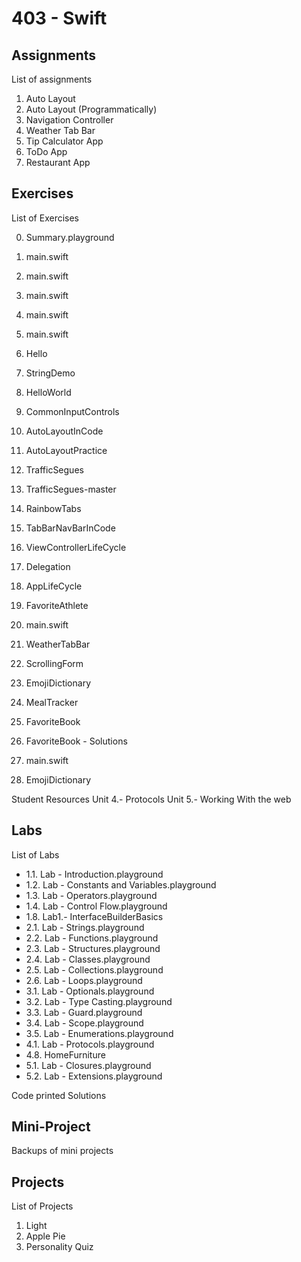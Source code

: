 # 403 - Swift

## Assignments 
List of assignments 
1. Auto Layout  
2. Auto Layout (Programmatically)
3. Navigation Controller
4. Weather Tab Bar 
5. Tip Calculator App
6. ToDo App
7. Restaurant App

## Exercises
List of Exercises 

0. Summary.playground
1. main.swift
2. main.swift
3. main.swift
4. main.swift
5. main.swift

0. Hello
1. StringDemo
2. HelloWorld
3. CommonInputControls
4. AutoLayoutInCode
5. AutoLayoutPractice
6. TrafficSegues
7. TrafficSegues-master
8. RainbowTabs
9. TabBarNavBarInCode
10. ViewControllerLifeCycle
11. Delegation
12. AppLifeCycle
13. FavoriteAthlete
14. main.swift
15. WeatherTabBar
16. ScrollingForm
17. EmojiDictionary
18. MealTracker
19. FavoriteBook
20. FavoriteBook - Solutions
21. main.swift
22. EmojiDictionary

Student Resources
Unit 4.- Protocols
Unit 5.- Working With the web


## Labs
List of Labs 
- 1.1. Lab - Introduction.playground
- 1.2. Lab - Constants and Variables.playground
- 1.3. Lab - Operators.playground
- 1.4. Lab - Control Flow.playground
- 1.8. Lab1.- InterfaceBuilderBasics
- 2.1. Lab - Strings.playground
- 2.2. Lab - Functions.playground
- 2.3. Lab - Structures.playground
- 2.4. Lab - Classes.playground
- 2.5. Lab - Collections.playground
- 2.6. Lab - Loops.playground
- 3.1. Lab - Optionals.playground
- 3.2. Lab - Type Casting.playground
- 3.3. Lab - Guard.playground
- 3.4. Lab - Scope.playground
- 3.5. Lab - Enumerations.playground
- 4.1. Lab - Protocols.playground
- 4.8. HomeFurniture
- 5.1. Lab - Closures.playground
- 5.2. Lab - Extensions.playground

Code printed
Solutions

## Mini-Project
Backups of mini projects 

## Projects 
List of Projects 
1. Light
2. Apple Pie
3. Personality Quiz
